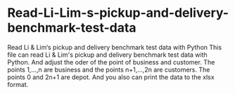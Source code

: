 # Read-Li-Lim-s-pickup-and-delivery-benchmark-test-data
Read Li &amp; Lim‘s pickup and delivery benchmark test data with Python
This file can read Li & Lim's pickup and delivery benchmark test data with Python. And adjust the oder of the point of business and customer. 
The points 1,...,n are business and the points n+1,...,2n are customers.
The points 0 and 2n+1 are depot.
And you also can print the data to the xlsx format.
